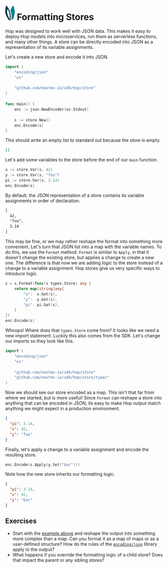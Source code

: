 # ![ears](../img/ears.png) Formatting Stores

Hop was designed to work well with JSON data. This makes it easy to deploy Hop
models into microservices, run them as serverless functions, and many other
things. A store can be directly encoded into JSON as a representation of its
variable assignments.

Let's create a new store and encode it into JSON.

```go
import (
	"encoding/json"
	"os"

	"github.com/nextmv-io/sdk/hop/store"
)

func main() {
	enc := json.NewEncoder(os.Stdout)

	s := store.New()
	enc.Encode(s)
}
```

This should write an empty list to standard out because the store is empty.

```json
[]
```

Let's add some variables to the store before the end of our `main` function.

```go
x := store.Var(s, 42)
y := store.Var(s, "foo")
pi := store.Var(s, 3.14)
enc.Encode(s)
```

By default, the JSON representation of a store contains its variable assignments
in order of declaration.

```txt
[
  42,
  "foo",
  3.14
]
```

This may be fine, or we may rather reshape the format into something more
convenient. Let's turn that JSON list into a map with the variable names. To do
this, we use the `Format` method. `Format` is similar to `Apply`, in that it
doesn't change the existing store, but applies a change to create a new one. The
difference is that now we are adding _logic_ to the store instead of a change
to a variable assignment. Hop stores give us very specific ways to introduce
logic.

```go
s = s.Format(func(s types.Store) any {
	return map[string]any{
		"x":  x.Get(s),
		"y":  y.Get(s),
		"pi": pi.Get(s),
	}
})
enc.Encode(s)
```

Whoops! Where does that `types.Store` come from? It looks like we need a new
import statement. Luckily this also comes from the SDK. Let's change our imports
so they look like this.

```go
import (
	"encoding/json"
	"os"

	"github.com/nextmv-io/sdk/hop/store"
	"github.com/nextmv-io/sdk/hop/store/types"
)
```

Now we should see our store encoded as a map. This isn't that far from where we
started, but is more useful! Since `Format` can reshape a store into anything
that can be encoded in JSON, its easy to make Hop output match anything we
might expect in a production environment. 

```json
{
  "pi": 3.14,
  "x": 42,
  "y": "foo"
}
```

Finally, let's apply a change to a variable assignment and encode the resulting
store.

```go
enc.Encode(s.Apply(y.Set("bar")))
```

Note how the new store inherits our formatting logic.

```json
{
  "pi": 3.14,
  "x": 42,
  "y": "bar"
}
```

## Exercises

* Start with the [example above][source] and reshape the output into something 
  more complex than a map. Can you format it as a map of maps or as a 
  user-defined structure? How do the rules of the [`encoding/json`][json] 
  library apply to the output?
* What happens if you override the formatting logic of a child store? Does that
  impact the parent or any sibling stores?

[json]:   https://pkg.go.dev/encoding/json
[source]: formatting-stores/main.go
